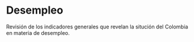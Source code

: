 # Desempleo
Revisión de los indicadores generales que revelan la situción del Colombia en materia de desempleo.
